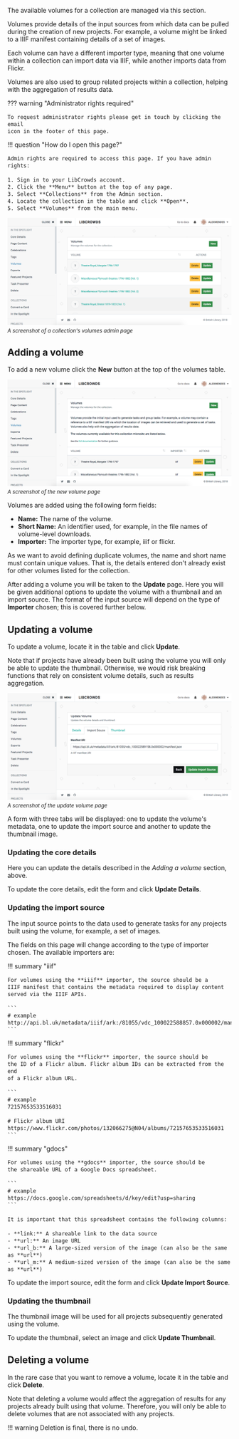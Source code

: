 The available volumes for a collection are managed via this section.

Volumes provide details of the input sources from which data can be pulled
during the creation of new projects. For example, a volume might be linked
to a IIIF manifest containing details of a set of images.

Each volume can have a different importer type, meaning that one volume within
a collection can import data via IIIF, while another imports data from Flickr.

Volumes are also used to group related projects within a collection, helping
with the aggregation of results data.

??? warning "Administrator rights required"

    To request administrator rights please get in touch by clicking the email
    icon in the footer of this page.

!!! question "How do I open this page?"

    Admin rights are required to access this page. If you have admin rights:

    1. Sign in to your LibCrowds account.
    2. Click the **Menu** button at the top of any page.
    3. Select **Collections** from the Admin section.
    4. Locate the collection in the table and click **Open**.
    5. Select **Volumes** from the main menu.

![A screenshot of a collection's volumes admin page](/assets/img/collection/volumes.png?raw=true)
<br><small>*A screenshot of a collection's volumes admin page*</small>

## Adding a volume

To add a new volume click the **New** button at the top of the volumes table.

![A screenshot of the new volume page](/assets/img/collection/volumes-new.png?raw=true)
<br><small>*A screenshot of the new volume page*</small>

Volumes are added using the following form fields:

- **Name:** The name of the volume.
- **Short Name:** An identifier used, for example, in the file names of
volume-level downloads.
- **Importer:** The importer type, for example, iiif or flickr.

As we want to avoid defining duplicate volumes, the name and short name
must contain unique values. That is, the details entered don't already exist
for other volumes listed for the collection.

After adding a volume you will be taken to the **Update** page. Here you will
be given additional options to update the volume with a thumbnail and an import
source. The format of the input source will depend on the type of **Importer**
chosen; this is covered further below.


## Updating a volume

To update a volume, locate it in the table and click **Update**.

Note that if projects have already been built using the volume you will only
be able to update the thumbnail. Otherwise, we would risk breaking functions
that rely on consistent volume details, such as results aggregation.

![A screenshot of the update volume page](/assets/img/collection/volumes-update.png?raw=true)
<br><small>*A screenshot of the update volume page*</small>

A form with three tabs will be displayed: one to update the volume's metadata,
one to update the import source and another to update the thumbnail image.

### Updating the core details

Here you can update the details described in the *Adding a volume* section,
above.

To update the core details, edit the form and click **Update Details**.

### Updating the import source

The input source points to the data used to generate tasks for any projects
built using the volume, for example, a set of images.

The fields on this page will change according to the type of importer chosen.
The available importers are:

!!! summary "iiif"

    For volumes using the **iiif** importer, the source should be a
    IIIF manifest that contains the metadata required to display content
    served via the IIIF APIs.

    ```
    # example
    http://api.bl.uk/metadata/iiif/ark:/81055/vdc_100022588857.0x000002/manifest.json
    ```

!!! summary "flickr"

    For volumes using the **flickr** importer, the source should be
    the ID of a Flickr album. Flickr album IDs can be extracted from the end
    of a Flickr album URL.

    ```
    # example
    72157653533516031

    # Flickr album URI
    https://www.flickr.com/photos/132066275@N04/albums/72157653533516031
    ```

!!! summary "gdocs"

    For volumes using the **gdocs** importer, the source should be
    the shareable URL of a Google Docs spreadsheet.

    ```
    # example
    https://docs.google.com/spreadsheets/d/key/edit?usp=sharing
    ```

    It is important that this spreadsheet contains the following columns:

    - **link:** A shareable link to the data source
    - **url:** An image URL
    - **url_b:** A large-sized version of the image (can also be the same as **url**)
    - **url_m:** A medium-sized version of the image (can also be the same as **url**)

To update the import source, edit the form and click **Update Import Source**.


### Updating the thumbnail

The thumbnail image will be used for all projects subsequently generated using
the volume.

To update the thumbnail, select an image and click **Update Thumbnail**.

## Deleting a volume

In the rare case that you want to remove a volume, locate it in the table
and click **Delete**.

Note that deleting a volume would affect the aggregation of results for any
projects already built using that volume. Therefore, you will only be able to
delete volumes that are not associated with any projects.

!!! warning
    Deletion is final, there is no undo.
